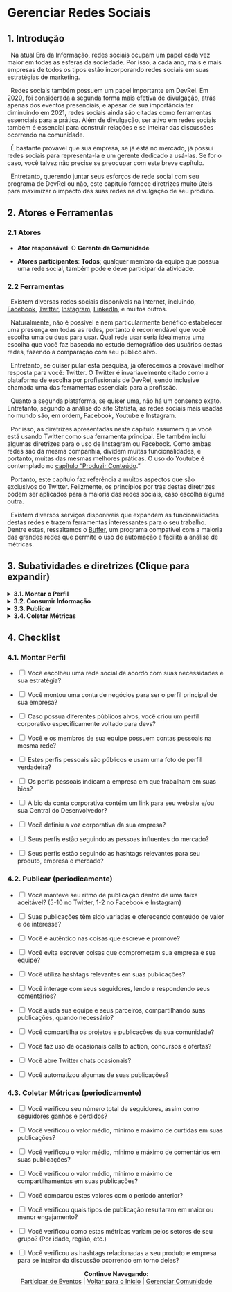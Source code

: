# Gerenciar Redes Sociais

## 1. Introdução

&nbsp;&nbsp;Na atual Era da Informação, redes sociais ocupam um papel cada vez maior em todas as esferas da sociedade. Por isso, a cada ano, mais e mais empresas de todos os tipos estão incorporando redes sociais em suas estratégias de marketing.

&nbsp;&nbsp;Redes sociais também possuem um papel importante em DevRel. Em 2020, foi considerada a segunda forma mais efetiva de divulgação, atrás apenas dos eventos presenciais, e apesar de sua importância ter diminuindo em 2021, redes sociais ainda são citadas como ferramentas essenciais para a prática. Além de divulgação, ser ativo em redes sociais também é essencial para construir relações e se inteirar das discussões ocorrendo na comunidade.

&nbsp;&nbsp;É bastante provável que sua empresa, se já está no mercado, já possui redes sociais para representa-la e um gerente dedicado a usá-las. Se for o caso, você talvez não precise se preocupar com este breve capítulo.

&nbsp;&nbsp;Entretanto, querendo juntar seus esforços de rede social com seu programa de DevRel ou não, este capítulo fornece diretrizes muito úteis para maximizar o impacto das suas redes na divulgação de seu produto.


## 2. Atores e Ferramentas

### 2.1 Atores

* **Ator responsável**: O **Gerente da Comunidade**

* **Atores participantes**: **Todos**; qualquer membro da equipe que possua uma rede social, também pode e deve participar da atividade.

### 2.2 Ferramentas

&nbsp;&nbsp;Existem diversas redes sociais disponíveis na Internet, incluindo, [Facebook](https://www.facebook.com/), [Twitter](https://twitter.com/), [Instagram](https://www.instagram.com/), [LinkedIn](https://www.linkedin.com/), e muitos outros.

&nbsp;&nbsp;Naturalmente, não é possível e nem particularmente benéfico estabelecer uma presença em todas as redes, portanto é recomendável que você escolha uma ou duas para usar. Qual rede usar seria idealmente uma escolha que você faz baseada no estudo demográfico dos usuários destas redes, fazendo a comparação com seu público alvo.

&nbsp;&nbsp;Entretanto, se quiser pular esta pesquisa, já oferecemos a provável melhor resposta para você: Twitter. O Twitter é invariavelmente citado como a plataforma de escolha por profissionais de DevRel, sendo inclusive chamada uma das ferramentas essenciais para a profissão.

&nbsp;&nbsp;Quanto a segunda plataforma, se quiser uma, não há um consenso exato. Entretanto, segundo a análise do site Statista, as redes sociais mais usadas no mundo são, em ordem, Facebook, Youtube e Instagram.

&nbsp;&nbsp;Por isso, as diretrizes apresentadas neste capítulo assumem que você está usando Twitter como sua ferramenta principal. Ele também inclui algumas diretrizes para o uso de Instagram ou Facebook. Como ambas redes são da mesma companhia, dividem muitas funcionalidades, e portanto, muitas das mesmas melhores práticas. O uso do Youtube é contemplado no [capítulo “Produzir Conteúdo](https://pedrowagner.github.io/DevRel/Atividades/Conteudo).”

&nbsp;&nbsp;Portanto, este capítulo faz referência a muitos aspectos que são exclusivos do Twitter. Felizmente, os princípios por trás destas diretrizes podem ser aplicados para a maioria das redes sociais, caso escolha alguma outra.

&nbsp;&nbsp;Existem diversos serviços disponíveis que expandem as funcionalidades destas redes e trazem ferramentas interessantes para o seu trabalho. Dentre estas, ressaltamos o [Buffer](https://buffer.com/), um programa compatível com a maioria das grandes redes que permite o uso de automação e facilita a análise de métricas.

## 3. Subatividades e diretrizes (Clique para expandir)

<details>
<summary><strong>3.1. Montar o Perfil</strong></summary>
  <br>
  <br>
&nbsp;&nbsp;Uma vez que ficou decidido que o uso de redes sociais é uma estratégia relevante para a sua companhia, será necessário estabelecer um perfil corporativo para sua empresa. Entretanto, também é importante que você e os outros membros da equipe de DevRel tenham perfis próprios. Apesar de pessoais, estes perfis devem trabalhar em conjunto com o perfil corporativo para benefício geral.
 <br>
  <br>
&nbsp;&nbsp;O perfil corporativo será a voz da empresa, aonde todos os clientes, invariavelmente, podem ir para conseguir o conteúdo que quiserem. Os perfis pessoais serão usados para conteúdo mais informal, porém ainda importante. Estes perfis ajudarão a construir a marca particular de cada membro da equipe, que pode se estabelecer para além de seu trabalho na companhia.
 <br>
  <br>
&nbsp;&nbsp;Os perfis pessoais serão, naturalmente, gerenciados pelos próprios indivíduos representados, mas o perfil corporativo precisa de um gerente especializado, que pode ser alguém que já possui um perfil pessoal. Este manual recomenda o Gerente da Comunidade para esta função, por sua especialidade em interagir e estimular a discussão. Entretanto, qualquer membro da equipe está qualificado para a função de formas diferentes e é possível que mais de uma pessoa tenha que se revezar para o trabalho, caso o gerente principal esteja ocupado por outra atividade.
 <br>
  <br>
&nbsp;&nbsp;Por isso, é necessário estabelecer uma voz corporativa para o perfil da empresa. Esta voz é uma padronização do uso de linguagem e da “personalidade” da sua empresa, para manter a consistência no conteúdo do perfil, independente de quem, de fato, escreveu. Qual vai ser a voz da sua empresa é escolha do time, contanto que reflita os valores da companhia e seus superiores. Algumas empresas adotam um tom estritamente seco e profissional. Algumas preferem um tom mais informal, com demonstrações de emoção. Outras ainda são liberais no uso de gírias, memes e emojis. Sua voz determina tudo desde escolha de vocabulário, construção frasal, e como reagir a diferentes situações.
 <br>
  <br>
&nbsp;&nbsp;Defina um documento que esclareça as regras para a voz da empresa. Assim, qualquer um que precisar se ocupar do perfil pode entender como escrever. Naturalmente, este documento pode ser revisado e adaptado ao longo do tempo.
 <br>
  <br>
&nbsp;&nbsp;Se sua empresa possui vários públicos alvos, dentre os quais, devs é apenas um, você talvez queira considerar criar um perfil corporativo especificamente voltado para devs, além do perfil principal. Pode parecer estranho dividir seu público, mas as pessoas tendem a preferir seguir perfis voltados especificamente para seus interesses. Se este for o caso na sua empresa, apenas o perfil voltado para devs precisa ser encargo do time de DevRel, apesar de ambos precisarem usar a voz da empresa.
 <br>
  <br>
&nbsp;&nbsp;Para uma conta corporativa, é normal que a foto de perfil seja o logo da companhia. Entretanto, para contas pessoais, é recomendável usar uma foto real sua. Mostrar que há uma pessoa real por trás do que está escrito fortalece a conexão entre leitor e escritor. 
 <br>
  <br>
&nbsp;&nbsp;O Twitter e Instagram também incluem uma pequena seção em seu perfil, chamada “bio” onde pode escrever algo sobre você. Pode incluir seu toque pessoal, mas escreva o nome da sua empresa e sua posição na equipe. No perfil corporativo, informações básicas da empresa, um slogan, e um link para a Central do Desenvolvedor bastam.
 <br>
  <br>  
</details>

<details>
<summary><strong>3.2. Consumir Informação</strong></summary>
 <br>
  <br> 
&nbsp;&nbsp;Antes de começar a escrever nas redes, você precisa aprender a lê-las. Redes sociais são a melhor forma de se colocar a par das discussões acontecendo em torno de qualquer tópico, inclusive aqueles que interessam a sua comunidade.
 <br>
  <br> 
&nbsp;&nbsp;Aprendendo a seguir estas discussões, você descobrirá coisas que poderão informar sua estratégia de DevRel e da empresa como um todo. Por exemplo, quais tópicos estão sendo mais discutidos no seu ramo, ou qual a opinião pública majoritária sobre certa tecnologia, ou sobre seu competidor, ou sobre você.
 <br>
  <br> 
&nbsp;&nbsp;Para começar você precisa seguir as pessoas mais influentes no seu ramo. Descubra quais são os perfis mais seguidos pelos membros da sua comunidade e pelos devs que quer alcançar, e siga-os também. Estes são os perfis que, na maioria das vezes irão ditar o que é discutido no meio, e são portanto essenciais. Estes perfis não necessariamente são pessoas; podem ser eventos, revistas, e até seus competidores.
 <br>
  <br> 
&nbsp;&nbsp;Não são apenas perfis que você pode seguir. A maioria das redes sociais utiliza hashtags para ajudar na descoberta. Hashtags são palavras ou frases curtas que marcam uma publicação como relevante a certo assunto. Ao seguir uma hashtag, você faz com que sua página principal te mostre publicações marcadas com ela, mesmo que venham de perfis que você não segue.
 <br>
  <br> 
&nbsp;&nbsp;Por exemplo, ao seguir a hashtag #DevRel, você receberia, todo dia, diversas publicações feitas sobre o tópico de Developer Relations. Seguir hashtags relevantes é um ótimo jeito de se manter informado mesmo sem seguir todas as pessoas certas.
 <br>
  <br> 
&nbsp;&nbsp;As próprias redes sociais, pela sua necessidade de te engajar, possuem ferramentas feitas para te facilitar na descoberta de novas discussões relevantes. O Twitter possui a seção “Trending Topics”, que mostra para você termos ou hashtags muito utilizadas recentemente e que sejam relevantes a você, baseado em informações como sua localização geográfica, ou assunto que determinou por algoritmo serem de seu interesse.
 <br>
  <br> 
&nbsp;&nbsp;O Instagram, por sua vez, possui uma página de “descoberta” que te recomenda publicações baseadas nos seus interesses ou nos interesses das pessoas que segue.
 <br>
  <br> 
&nbsp;&nbsp;De onde quer que você recebe uma informação, certifique-se de que a fonte é confiável. Você não quer espalhar notícias falsas.
 <br>
  <br> 
&nbsp;&nbsp;Devido a quantidade imensa de conteúdo sendo produzido todo o dia mesmo em uma só rede, pode ser difícil acompanhar tudo. Uma ferramenta útil do Twitter que pode facilitar sua vida são as Twitter Lists. Estas são listas, públicas ou privadas, de perfis definidos por você. Ou seja, ao utilizar uma destas listas, apenas os perfis e hashtags selecionadas aparecerão para você, facilitando o acompanhamento. 
 <br>
  <br> 
&nbsp;&nbsp;Você pode criar várias listas de tópicos diferentes, para poder acompanhar a informação mais importante para você em dado momento. Por exemplo, você pode criar uma lista somente com perfis e hashtags relacionados a eventos, para facilitar sua pesquisa sobre eles; ou você pode criar uma lista dos seus competidores, para poder ficar de olho no que fazem.
 <br>
  <br> 
&nbsp;&nbsp;Tirar um tempo do seu dia para acompanhar sua página principal, ler as últimas publicações nos perfis e hashtags que segue, e monitorar os trending topics, te tornará uma pessoa mais informada, e, portanto, um profissional mais capacitado.
 <br>
  <br>  
</details>

<details>
<summary><strong>3.3. Publicar</strong></summary>
 <br>
  <br>
&nbsp;&nbsp;Com seu perfil montado, e seguindo as pessoas certas, é hora de começar a usá-lo. Um perfil precisa ser ativo para atrair seguidores.
 <br>
  <br>
&nbsp;&nbsp;Existem várias coisas que você pode publicar nas suas contas, tanto na empresarial quanto na pessoal, com pequenas diferenças. Na conta empresarial faz mais sentido publicar conteúdo mais imediatamente relevante ao negócio e ao público em geral, como anúncios do produto, marketing, etc. Na conta pessoal, você está mais livre para publicar conteúdo menos formal, como desejar feliz aniversário a um membro da comunidade.
 <br>
  <br>
&nbsp;&nbsp;Existem vários tipos de publicações que podem ser feitas em ambas as contas, talvez com mudanças de linguagem, dependendo da voz empresarial. Apesar disso, algumas coisas soarão melhor vindo de uma pessoa do que de uma empresa. O bom senso e a experiência te dirão o que colocar em qual.
 <br>
  <br>
&nbsp;&nbsp;A chave de um perfil de sucesso, especialmente um perfil individual é ser você mesmo. Como dito várias vezes neste manual, sua autenticidade é crucial para seu sucesso em DevRel. Ninguém irá seguir uma conta que age menos como um ser humano do que como um drone corporativo. Portanto, seja autêntico, nunca diga ou promova algo em que não acredita.
 <br>
  <br>
&nbsp;&nbsp;Em contrapartida, você precisa entender que, como a face pública da empresa, tudo o que disser será associado a ela. Publicar algo que seja controverso ou ofensivo poderá danificar a reputação de toda a sua equipa e da empresa em geral. Portanto, tenha cuidado com o que publica. Escreva somente o que acredita, mas não escreva tudo o que pensa. Se quiser liberdade maior nas redes sociais, você pode criar um outro perfil privado acessível somente por amigos íntimos.
 <br>
  <br>
&nbsp;&nbsp;Regras gerais de comunicação também se aplicam aqui. Seja educado, gentil, solícito para ajudar as pessoas, e entenda e respeite as diferenças culturais de sues seguidores.
 <br>
  <br>
&nbsp;&nbsp;Tudo isso dito, o que exatamente você deve publicar? A resposta é: qualquer coisa; contanto que você acredite que seja de interesse de seu público. Aqui listamos alguns exemplos de conteúdo que podem ser publicados ou na conta empresarial ou em uma das contas pessoais.
 <br>
  <br>
  <ul>
<li>	<strong>Notícias sobre o produto e iniciativas da empresa</strong>: Como representante do seu produto, você está em posição privilegiada para contá-los sobre o que o futuro espera. Isto inclui anúncios de novas funcionalidades, uma nova versão, ou um outro produto. Você também pode anunciar qualquer outra iniciativa da empresa, como um patrocínio, uma caridade, uma contratação, uma parceria, etc. Caso alguma nova funcionalidade do produto tenha sido resultado direto da contribuição de um membro da comunidade, este é o momento para agradecê-los publicamente por isso.</li>
 <br>
  <br>
<li>	<strong>Blogs, Vídeos e outro conteúdo produzido pela equipe</strong>: Isto é mais detalhado no <a href="https://pedrowagner.github.io/DevRel/Atividades/Conteudo">capítulo “Produzir Conteúdo”</a>. Basicamente, sempre que sua equipe produzir um blog, um vídeo, ou outra coisa, compartilhe-o em suas redes sociais. Você pode até resumir um pouco o conteúdo em sua publicação, como uma prévia.</li>
 <br>
  <br>
<li>	<strong>Eventos no qual vai participar</strong>: Como dito no <a href="https://pedrowagner.github.io/DevRel/Atividades/Eventos">capítulo “Participar de Eventos”</a>, suas redes sociais podem ser usadas para fazer a divulgação da sua participação em eventos, ou dos eventos em geral.</li>
 <br>
  <br>
<li>	<strong>Sucesso dos membros da sua comunidade</strong>: Caso algum usuário do seu produto ou membro da sua comunidade tenha finalizado um projeto impressionante, exalte-o em seu perfil. Conte sua história e inspire outros a seguir seu exemplo.</li>
 <br>
  <br>
<li>	<strong>Cultura da Empresa</strong>: Use suas redes como uma janela para o interior de sua empresa. Fale sobre as pessoas que nela trabalham, o que fazem ou qualquer característica interessante e peculiar sobre o local de trabalho.</li>
 <br>
  <br>
<li>	<strong>Dicas úteis</strong>: Você conhece seu produto melhor que ninguém (supostamente), então você pode compartilhar dicas ou melhores práticas para que seus seguidores possam usá-lo mais eficientemente. Isto não precisa ser exclusivo do seu produto. Caso seja um expert em algum outro programa, sinta-se livre para ensinar sobre ele também.</li>
 <br>
  <br>
<li>	<strong>Republicar</strong>: Em um dia lento, você pode preencher sua agenda fazendo uma retrospectiva de algum conteúdo anterior que ainda seja relevante. Entretanto, é importante não relembrar a mesma publicação várias vezes repetidamente, ou algum que é recente demais.</li>
 <br>
  <br>
<li>	<strong>Mostre seu lado humano</strong>: Não tenha medo de falar um pouco sobre sua vida pessoal, seus projetos, até mesmo seus obstáculos e dificuldades (se você se sentir confortável com isso). Fazer isto mostra a seus seguidores que você também é humano, o que permitirá relações mais fortes entre você e eles.</li>
 </ul>
    <br>
  <br>
&nbsp;&nbsp;Estes são apenas alguns exemplos, você pode pensar em mais coisas. A regra geral é que o conteúdo deve interessar ao seu público e deve, preferencialmente, ser algo que só sua equipe pode dizer. Isso dá um valor exclusivo para seus perfis na infinidade de perfis existentes.
 <br>
  <br>
&nbsp;&nbsp;Suas publicações serão vistas por todos os seguidores, e o algoritmo da plataforma irá naturalmente espalhá-los por entre perfis de interesse. Entretanto, há alguns passos simples que você pode tomar para maximizar a divulgação do seu conteúdo.
 <br>
  <br>
&nbsp;&nbsp;O principal é aprender a usar hashtags. Da mesma forma que elas podem ajudar você a encontrar as discussões sobre um certo assunto, elas também podem te ajudar a colocar sua publicação no centro desta discussão. Por isso, coloque hashtags relevantes em algumas de suas publicações.
 <br>
  <br>
&nbsp;&nbsp;Note que o uso de hashtags varia um pouco de plataforma para plataforma. No Twitter, devido ao limite do número de caracteres, não desperdice espaço com mais de duas hashtags. No Instagram, por outro lado, é comum ver contas que usam dúzias de hashtags.
 <br>
  <br>
&nbsp;&nbsp;A maioria das redes sociais possuem uma opção de perfil especificamente para negócios, e a conta empresarial provavelmente usa este formato. Este tipo de conta tem a opção de pagar para promover uma publicação, colocando-a no feed de pessoas mesmo que não te sigam. Isto é útil no início da sua jornada. Entretanto, a maior parte do engajamento virá de seguidores orgânicos.
 <br>
  <br>
&nbsp;&nbsp;Publicar em sua conta não basta. Seu público não quer que você fale para eles, mas que fale com eles. Ou seja, não apenas escreva de forma unilateral; interaja com sua comunidade.
 <br>
  <br>
&nbsp;&nbsp;Cada publicação sua é o início de uma conversa, então participe dela. Seus seguidores irão responder com suas opiniões; dê-se o trabalho de lê-las, curti-las e responde-las para mostrar que está ouvindo.
 <br>
  <br>
&nbsp;&nbsp;Mas não é somente nas conversas que você inicia que você deve participar. Veja o que seus seguidores ou outros membros da comunidade estão dizendo e, se achar que têm algo de valor a contribuir para a conversa, dê sua resposta.
 <br>
  <br>
&nbsp;&nbsp;Outra forma simples porém, extremamente importante, de interagir com sua base é usar sua plataforma para elevar suas vozes e ajudar a espalhar suas opiniões. Praticamente todas as redes sociais possuem a opção de compartilhar uma publicação, permitindo que você traga algo escrito por outro perfil para o seu, ajudando a alcançar um novo público.
 <br>
  <br>
&nbsp;&nbsp;Use esta ferramenta liberalmente para seus seguidores e membros da sua comunidade. Compartilhe o que dizem (contanto que você concorde); compartilhe seus anúncios e novidades; compartilhe seus projetos que querem mostrar para o mundo, mesmo que não sejam feitos usando seu produto.
 <br>
  <br>
&nbsp;&nbsp;No Instagram e no Facebook, uma vez que você foi marcado em um story (uma pequena publicação temporária), você pode compartilhá-la. Fazer este tipo de coisa ajudará seus seguidores a se sentirem vistos e valiosos, e os encorajará a publicar mais sobre você.
 <br>
  <br>
&nbsp;&nbsp;O uso de compartilhamentos não precisa ser limitado ao seu público alvo, mas também pode ser usado para ajudar seus parceiros e outros membros da sua equipe. Aqueles possíveis tópicos de publicação mencionados anteriormente não precisam ser todos feitos por todos os membros da sua equipe. Publicações sobre eventos dos quais o time irá participar podem ser responsabilidade do Evangelista, por exemplo. Então o Evangelista pode fazer a publicação original enquanto que outros membros podem apenas compartilhar.
 <br>
  <br>
&nbsp;&nbsp;Outra tática que você pode usar para impulsionar o engajamento em suas publicações é um Call to Action, ou chamada para ação, em português. Isto significa fazer uma publicação em que você explicitamente pede que seus seguidores façam alguma coisa. Este pedido não precisa ser muita coisa, é apenas uma forma de estimular a interação com sua publicação.
 <br>
  <br>
&nbsp;&nbsp;Exemplos destes chamados são “Diga-nos seu filme favorito”, “Poste uma foto com seu bicho de estimação”, “Marque cinco amigos que você levaria pra jantar”, etc. Naturalmente, você vai querer que estes chamados sejam mais relevantes para a sua comunidade, mas de vez em quando, pode fazer sobre um assunto qualquer, para variar. 
 <br>
  <br>
&nbsp;&nbsp;No Instagram e no Facebook, onde publicações não podem ser feitas em resposta a outras, se sua chamada exigir alguma publicação por parte de seus seguidores, você deve pedir que usem alguma hashtag específica, ou que marquem seu perfil. Por exemplo “Poste uma foto usando nosso produto com a hashtag #DevRel”.
 <br>
  <br>
&nbsp;&nbsp;Chamadas que envolvam marcar outros perfis são particularmente úteis para divulgação, pois estimula que seus próprios seguidores espalhem seu perfil para outras pessoas.
 <br>
  <br>
&nbsp;&nbsp;Estas chamadas também podem ter grande impacto na divulgação quando usadas para fazer concursos e ofertas. Nesta estratégia, você oferece um prêmio simples, como um desconto, para algum perfil baseado no resultado de um chamado. Este tipo de concurso é muito usado por empresas no Instagram. A forma mais comum é um sorteio em que uma das pessoas que comentarem na publicação receberão um prêmio, contanto que marquem certo número de amigos.
 <br>
  <br>
&nbsp;&nbsp;Você também pode fazer uma oferta onde todos os participantes ganhem, mas para isso, é preciso exigir um pouco mais deles. O melhor jeito de se aproveitar disso é exigir que registram seus e-mails. Assim você consegue uma informação de contato de qualquer pessoas que se interessou pela sua oferta; uma grande oportunidade para direcioná-los para sua Central do Desenvolvedor, ou iniciar uma campanha de e-mails, como visto no <a href="https://pedrowagner.github.io/DevRel/Atividades/Divulgar">capítulo “Divulgar”</a>.
 <br>
  <br>
&nbsp;&nbsp;É importante ressaltar que você nunca deve enviar alguma publicação por mensagem direta a alguma pessoa, ou marcar alguém em suas publicações. Isto só é aceitável se for de fato, algo diretamente relacionado à pessoa, como um desejo de feliz aniversário, ou para parabenizar algum feito.
 <br>
  <br>
&nbsp;&nbsp;Para uma rede social de sucesso, além de saber o que publicar, é preciso saber quando publicar. Você quer um perfil ativo, mas não um que publique com tanta frequência a ponto de ser considerado spam. 
 <br>
  <br>
&nbsp;&nbsp;A taxa aceitável de publicações varia dependendo da plataforma. No Twitter, onde publicações são menores e mais facilmente perdidas, você pode fazer de cinco a dez por dia, não incluindo compartilhamentos. No Instagram e no Facebook, por sua vez, as publicações são maiores, e é melhor fazer apenas uma ou duas por dia. 
 <br>
  <br>
&nbsp;&nbsp;Note que tanto o Instagram quanto o Facebook possuem uma outra forma de publicação, chamadas stories. Estes são fotos ou vídeos curtos que ficam disponíveis por apenas vinte e quatro horas (apesar de você poder torná-las permanentes com a função “destaques”). Por sua natureza efêmera e curta, você pode fazer muitas delas por dia.
 <br>
  <br>
&nbsp;&nbsp;Para facilitar a definição e manutenção de uma agenda de publicações, é recomendável usar Buffer, ou alguma ferramenta similar. Este software permite a automação de suas publicações; ou seja, você pode escrever uma publicação previamente, e ela será publicada em uma data ou hora de sua escolha. Você inclusive pode definir publicações recorrentes.
 <br>
  <br>
&nbsp;&nbsp;Uma última ferramenta que você pode querer utilizar, especificamente no Twitter, são os “Twitter chats”. Este são essencialmente salas de discussão abertas e previamente agendadas. Você pode marcar um chat, preferencialmente com algum tópico pré-definido, para poder ter a oportunidade de conversar diretamente com seus seguidores, e estes, uns com os outros. Entretanto, para que este chats, tenham sucesso e sejam produtivos, é recomendável que sejam uma parte recorrente de sua agenda.
   <br>
  <br>
</details>

<details>
<summary><strong>3.4. Coletar Métricas</strong></summary>
<br>
  <br>
&nbsp;&nbsp;Descobrir se seus esforços nas redes sociais estão tendo sucesso é uma tarefa simples, pois as próprias redes já fornecem as ferramentas necessárias para isso, especialmente em contas profissionais. A ferramenta Buffer, recomendada previamente, oferece analíticas ainda mais profundas.
<br>
  <br>
&nbsp;&nbsp;No geral, seu sucesso será medido através de cinco métricas: seguidores, curtidas, comentários, compartilhamentos, e click-throughs (quantas pessoas clicaram em algum link que exista em sua publicação). Estas métricas são números exatos que representam o nível de engajamento com cada publicação.
<br>
  <br>
&nbsp;&nbsp;Estabeleça um objetivo, uma quantidade de cada uma destas métricas que você quer atingir em dado período de tempo, e trabalhe para alcançar este números.
<br>
  <br>
&nbsp;&nbsp;Ao fim de certo período, como uma semana ou um mês, verifique estas métricas para cada uma das suas publicações. Assim, você pode descobrir que tipo de conteúdo fez mais sucesso ou atraiu mais engajamento, o que irá informar seu trabalho futuro.
<br>
  <br>
&nbsp;&nbsp;Caso as ferramentas usadas permitam, procure descobrir como estas métricas diferem baseado em certas características demográficas. Por exemplo, alguns conteúdos podem ter mais sucesso com seguidores mais velhos do que mais jovens. Alguns conteúdos podem ter mais sucesso em alguma região geográfica em particular.
<br>
  <br>
&nbsp;&nbsp;Por fim, continue verificando as hashtags relacionadas a sua empresa e seu produto. Isto te permitirá saber a discussão que está ocorrendo sobre você e seu trabalho, e se está indo bem.
<br>
  <br>  
</details>

    
## 4. Checklist

### 4.1.	Montar Perfil

- <input type="checkbox" name="uchk">	Você escolheu uma rede social de acordo com suas necessidades e sua estratégia?
    
- <input type="checkbox" name="uchk">	Você montou uma conta de negócios para ser o perfil principal de sua empresa?
    
- <input type="checkbox" name="uchk">	Caso possua diferentes públicos alvos, você criou um perfil corporativo especificamente voltado para devs?
    
- <input type="checkbox" name="uchk">	Você e os membros de sua equipe possuem contas pessoais na mesma rede?
    
- <input type="checkbox" name="uchk">	Estes perfis pessoais são públicos e usam uma foto de perfil verdadeira?
    
- <input type="checkbox" name="uchk">	Os perfis pessoais indicam a empresa em que trabalham em suas bios?
    
- <input type="checkbox" name="uchk">	A bio da conta corporativa contém um link para seu website e/ou sua Central do Desenvolvedor?
    
- <input type="checkbox" name="uchk">	Você definiu a voz corporativa da sua empresa?
    
- <input type="checkbox" name="uchk">	Seus perfis estão seguindo as pessoas influentes do mercado?
    
- <input type="checkbox" name="uchk">	Seus perfis estão seguindo as hashtags relevantes para seu produto, empresa e mercado?
    
### 4.2.	Publicar (periodicamente)
    
- <input type="checkbox" name="uchk">	Você manteve seu ritmo de publicação dentro de uma faixa aceitável? (5-10 no Twitter, 1-2 no Facebook e Instagram)
    
- <input type="checkbox" name="uchk">	Suas publicações têm sido variadas e oferecendo conteúdo de valor e de interesse?
    
- <input type="checkbox" name="uchk">	Você é autêntico nas coisas que escreve e promove?
    
- <input type="checkbox" name="uchk">	Você evita escrever coisas que comprometam sua empresa e sua equipe?
    
- <input type="checkbox" name="uchk">	Você utiliza hashtags relevantes em suas publicações?
    
- <input type="checkbox" name="uchk">	Você interage com seus seguidores, lendo e respondendo seus comentários?
    
- <input type="checkbox" name="uchk">	Você ajuda sua equipe e seus parceiros, compartilhando suas publicações, quando necessário?
    
- <input type="checkbox" name="uchk">	Você compartilha os projetos e publicações da sua comunidade?
    
- <input type="checkbox" name="uchk">	Você faz uso de ocasionais calls to action, concursos e ofertas?
    
- <input type="checkbox" name="uchk">	Você abre Twitter chats ocasionais?
    
- <input type="checkbox" name="uchk">	Você automatizou algumas de suas publicações?
    
### 4.3.	Coletar Métricas (periodicamente)
    
- <input type="checkbox" name="uchk">	Você verificou seu número total de seguidores, assim como seguidores ganhos e perdidos?
    
- <input type="checkbox" name="uchk">	Você verificou o valor médio, mínimo e máximo de curtidas em suas publicações?
    
- <input type="checkbox" name="uchk">	Você verificou o valor médio, mínimo e máximo de comentários em suas publicações?
    
- <input type="checkbox" name="uchk">	Você verificou o valor médio, mínimo e máximo de compartilhamentos em suas publicações?
    
- <input type="checkbox" name="uchk">	Você comparou estes valores com o período anterior?
    
- <input type="checkbox" name="uchk">	Você verificou quais tipos de publicação resultaram em maior ou menor engajamento?
    
- <input type="checkbox" name="uchk">	Você verificou como estas métricas variam pelos setores de seu grupo? (Por idade, região, etc.)
    
- <input type="checkbox" name="uchk">	Você verificou as hashtags relacionadas a seu produto e empresa para se inteirar da discussão ocorrendo em torno deles?

    
    
<p align="center">
  <b>Continue Navegando:</b><br>
  <a href="https://pedrowagner.github.io/DevRel/Atividades/Eventos">Participar de Eventos</a> |
  <a href="https://pedrowagner.github.io/DevRel/Inicial">Voltar para o Início</a> |
  <a href="https://pedrowagner.github.io/DevRel/Atividades/Comunidade">Gerenciar Comunidade</a>
</p>
